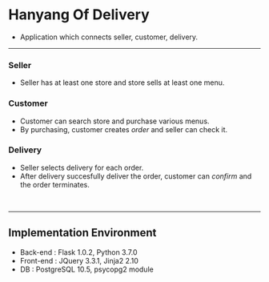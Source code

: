 # Hanyang Of Delivery

- Application which connects seller, customer, delivery.

***

### Seller
- Seller has at least one store and store sells at least one menu.
### Customer
- Customer can search store and purchase various menus.
- By purchasing, customer creates *order* and seller can check it.
### Delivery
- Seller selects delivery for each order.
- After delivery succesfully deliver the order, customer can *confirm* and the order terminates.
<br>

***

## Implementation Environment
- Back-end : Flask 1.0.2, Python 3.7.0
- Front-end : JQuery 3.3.1, Jinja2 2.10
- DB : PostgreSQL 10.5, psycopg2 module
